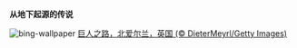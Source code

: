 
**从地下起源的传说**

![bing-wallpaper](https://www.bing.com/th?id=OHR.NIrelandGiants_ZH-CN6110576507_1920x1080.jpg)
[巨人之路，北爱尔兰，英国 (© DieterMeyrl/Getty Images)](https://www.bing.com/search?q=%E5%B7%A8%E4%BA%BA%E4%B9%8B%E8%B7%AF&amp;form=hpcapt&amp;mkt=zh-cn)
  